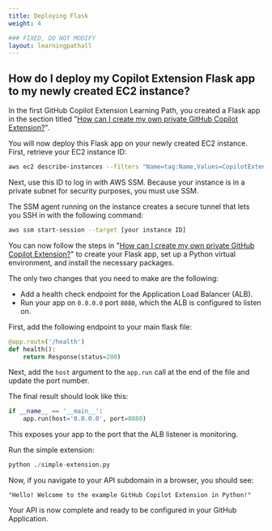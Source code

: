 ```yaml
---
title: Deploying Flask
weight: 4

### FIXED, DO NOT MODIFY
layout: learningpathall
---
```


## How do I deploy my Copilot Extension Flask app to my newly created EC2 instance?

In the first GitHub Copilot Extension Learning Path, you created a Flask app in the section titled "[How can I create my own private GitHub Copilot Extension?](http://localhost:1313/learning-paths/servers-and-cloud-computing/gh-copilot-simple/run-python/)".

You will now deploy this Flask app on your newly created EC2 instance. First, retrieve your EC2 instance ID:

```bash
aws ec2 describe-instances --filters "Name=tag:Name,Values=CopilotExtensionDeploymentStack/LaunchTemplate" --query "Reservations[*].Instances[*].InstanceId" --output text
```

Next, use this ID to log in with AWS SSM.  Because your instance is in a private subnet for security purposes, you must use SSM. 

The SSM agent running on the instance creates a secure tunnel that lets you SSH in with the following command:

```bash
aws ssm start-session --target [your instance ID]
```

You can now follow the steps in "[How can I create my own private GitHub Copilot Extension?](http://localhost:1313/learning-paths/servers-and-cloud-computing/gh-copilot-simple/run-python/)" to create your Flask app, set up a Python virtual environment, and install the necessary packages.

The only two changes that you need to make are the following:

* Add a health check endpoint for the Application Load Balancer (ALB).
* Run your app on `0.0.0.0` port `8080`, which the ALB is configured to listen on.

First, add the following endpoint to your main flask file:

```Python
@app.route('/health')
def health():
    return Response(status=200)
```

Next, add the `host` argument to the `app.run` call at the end of the file and update the port number. 

The final result should look like this:

```Python
if __name__ == '__main__':
    app.run(host='0.0.0.0', port=8080)
```

This exposes your app to the port that the ALB listener is monitoring.

Run the simple extension:

```Python
python ./simple-extension.py
```

Now, if you navigate to your API subdomain in a browser, you should see:

```text
"Hello! Welcome to the example GitHub Copilot Extension in Python!"
```

Your API is now complete and ready to be configured in your GitHub Application.